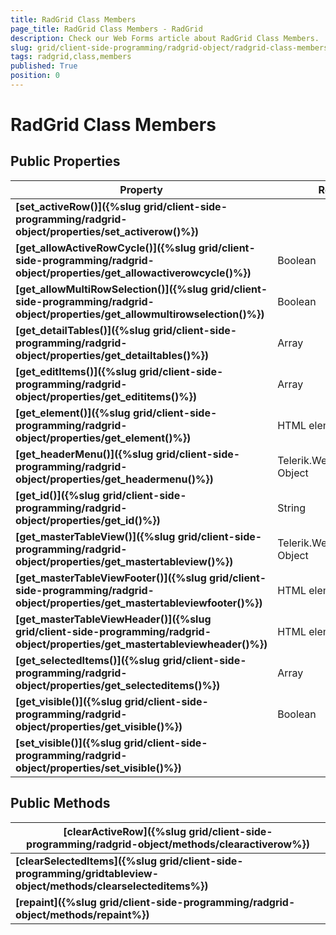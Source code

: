 ```yaml
---
title: RadGrid Class Members
page_title: RadGrid Class Members - RadGrid
description: Check our Web Forms article about RadGrid Class Members.
slug: grid/client-side-programming/radgrid-object/radgrid-class-members
tags: radgrid,class,members
published: True
position: 0
---
```


# RadGrid Class Members



## Public Properties


|  **Property**  |  **Return type**  |
| ------ | ------ |
| **[set_activeRow()]({%slug grid/client-side-programming/radgrid-object/properties/set_activerow()%})** ||
| **[get_allowActiveRowCycle()]({%slug grid/client-side-programming/radgrid-object/properties/get_allowactiverowcycle()%})** |Boolean|
| **[get_allowMultiRowSelection()]({%slug grid/client-side-programming/radgrid-object/properties/get_allowmultirowselection()%})** |Boolean|
| **[get_detailTables()]({%slug grid/client-side-programming/radgrid-object/properties/get_detailtables()%})** |Array|
| **[get_editItems()]({%slug grid/client-side-programming/radgrid-object/properties/get_edititems()%})** |Array|
| **[get_element()]({%slug grid/client-side-programming/radgrid-object/properties/get_element()%})** |HTML element|
| **[get_headerMenu()]({%slug grid/client-side-programming/radgrid-object/properties/get_headermenu()%})** |Telerik.Web.UI.RadMenu Object|
| **[get_id()]({%slug grid/client-side-programming/radgrid-object/properties/get_id()%})** |String|
| **[get_masterTableView()]({%slug grid/client-side-programming/radgrid-object/properties/get_mastertableview()%})** |Telerik.Web.UI.GridTableView Object|
| **[get_masterTableViewFooter()]({%slug grid/client-side-programming/radgrid-object/properties/get_mastertableviewfooter()%})** |HTML element|
| **[get_masterTableViewHeader()]({%slug grid/client-side-programming/radgrid-object/properties/get_mastertableviewheader()%})** |HTML element|
| **[get_selectedItems()]({%slug grid/client-side-programming/radgrid-object/properties/get_selecteditems()%})** |Array|
| **[get_visible()]({%slug grid/client-side-programming/radgrid-object/properties/get_visible()%})** |Boolean|
| **[set_visible()]({%slug grid/client-side-programming/radgrid-object/properties/set_visible()%})** ||

## Public Methods


|  **[clearActiveRow]({%slug grid/client-side-programming/radgrid-object/methods/clearactiverow%})**  |
| ------ |
| **[clearSelectedItems]({%slug grid/client-side-programming/gridtableview-object/methods/clearselecteditems%})** |
| **[repaint]({%slug grid/client-side-programming/radgrid-object/methods/repaint%})** |
